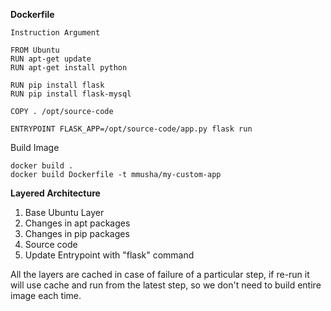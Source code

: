**Dockerfile**
```
Instruction Argument

FROM Ubuntu
RUN apt-get update
RUN apt-get install python

RUN pip install flask
RUN pip install flask-mysql

COPY . /opt/source-code

ENTRYPOINT FLASK_APP=/opt/source-code/app.py flask run
```

Build Image
```
docker build .
docker build Dockerfile -t mmusha/my-custom-app
```

**Layered Architecture**
1. Base Ubuntu Layer
2. Changes in apt packages
3. Changes in pip packages
4. Source code
5. Update Entrypoint with "flask" command

All the layers are cached in case of failure of a particular step, if re-run it will use cache and run from the latest step, so we don't need to build entire image each time.
